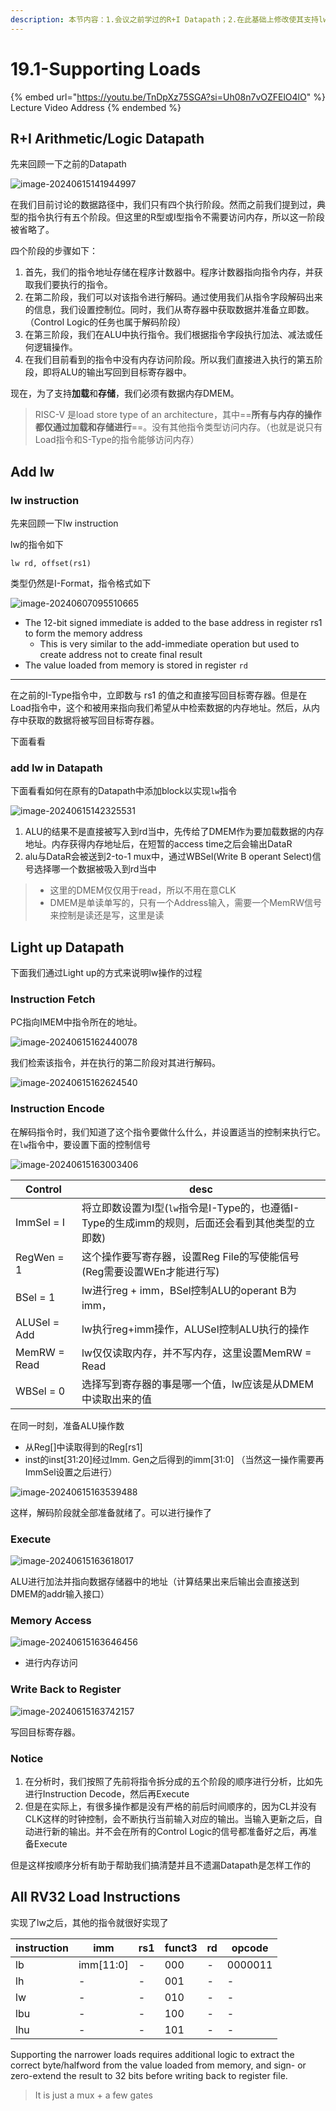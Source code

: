 ```yaml
---
description: 本节内容：1.会议之前学过的R+I Datapath；2.在此基础上修改使其支持lw指令；3.逐步分析lw的执行过程；
---
```


# 19.1-Supporting Loads

{% embed url="https://youtu.be/TnDpXz75SGA?si=Uh08n7vOZFElO4lO" %}
Lecture Video Address
{% endembed %}

## R+I Arithmetic/Logic Datapath

先来回顾一下之前的Datapath

![image-20240615141944997](.image/image-20240615141944997.png)

在我们目前讨论的数据路径中，我们只有四个执行阶段。然而之前我们提到过，典型的指令执行有五个阶段。但这里的R型或I型指令不需要访问内存，所以这一阶段被省略了。

四个阶段的步骤如下：

1. 首先，我们的指令地址存储在程序计数器中。程序计数器指向指令内存，并获取我们要执行的指令。
2. 在第二阶段，我们可以对该指令进行解码。通过使用我们从指令字段解码出来的信息，我们设置控制位。同时，我们从寄存器中获取数据并准备立即数。（Control Logic的任务也属于解码阶段）
3. 在第三阶段，我们在ALU中执行指令。我们根据指令字段执行加法、减法或任何逻辑操作。
4. 在我们目前看到的指令中没有内存访问阶段。所以我们直接进入执行的第五阶段，即将ALU的输出写回到目标寄存器中。

现在，为了支持**加载**和**存储**，我们必须有数据内存DMEM。

>RISC-V 是load store type of an architecture，其中==**所有与内存的操作都仅通过加载和存储进行**==。没有其他指令类型访问内存。（也就是说只有Load指令和S-Type的指令能够访问内存）

## Add lw

### lw instruction

先来回顾一下lw instruction

lw的指令如下

```assembly
lw rd, offset(rs1)
```

类型仍然是I-Format，指令格式如下

![image-20240607095510665](../lec11-risc-v-instruction-formats-i/.image/image-20240607095510665.png)

- The 12-bit signed immediate is added to the base address in register rs1 to form the memory address
    - This is very similar to the add-immediate operation but used to create address not to create final result 
- The value loaded from memory is stored in register `rd`

---

在之前的I-Type指令中，立即数与 rs1 的值之和直接写回目标寄存器。但是在Load指令中，这个和被用来指向我们希望从中检索数据的内存地址。然后，从内存中获取的数据将被写回目标寄存器。

下面看看

### add lw in Datapath

下面看看如何在原有的Datapath中添加block以实现`lw`指令

![image-20240615142325531](.image/image-20240615142325531.png)

1. ALU的结果不是直接被写入到rd当中，先传给了DMEM作为要加载数据的内存地址。内存获得内存地址后，在短暂的access time之后会输出DataR
2. alu与DataR会被送到2-to-1 mux中，通过WBSel(Write B operant Select)信号选择哪一个数据被吸入到rd当中

> - 这里的DMEM仅仅用于read，所以不用在意CLK
> - DMEM是单读单写的，只有一个Address输入，需要一个MemRW信号来控制是读还是写，这里是读

## Light up Datapath

下面我们通过Light up的方式来说明lw操作的过程

### Instruction Fetch

PC指向IMEM中指令所在的地址。

![image-20240615162440078](.image/image-20240615162440078.png)

我们检索该指令，并在执行的第二阶段对其进行解码。

![image-20240615162624540](.image/image-20240615162624540.png)

### Instruction Encode

在解码指令时，我们知道了这个指令要做什么什么，并设置适当的控制来执行它。在`lw`指令中，要设置下面的控制信号

![image-20240615163003406](.image/image-20240615163003406.png)

| Control      | desc                                                         |
| ------------ | ------------------------------------------------------------ |
| ImmSel = I   | 将立即数设置为I型(`lw`指令是I-Type的，也遵循I-Type的生成imm的规则，后面还会看到其他类型的立即数) |
| RegWen = 1   | 这个操作要写寄存器，设置Reg File的写使能信号(Reg需要设置WEn才能进行写) |
| BSel = 1     | lw进行reg + imm，BSel控制ALU的operant B为imm，               |
| ALUSel = Add | lw执行reg+imm操作，ALUSel控制ALU执行的操作                   |
| MemRW = Read | lw仅仅读取内存，并不写内存，这里设置MemRW = Read             |
| WBSel = 0    | 选择写到寄存器的事是哪一个值，lw应该是从DMEM中读取出来的值   |

在同一时刻，准备ALU操作数

- 从Reg[]中读取得到的Reg[rs1]
- inst的inst[31:20]经过Imm. Gen之后得到的imm[31:0] （当然这一操作需要再ImmSel设置之后进行）

![image-20240615163539488](.image/image-20240615163539488.png)

这样，解码阶段就全部准备就绪了。可以进行操作了

### Execute

![image-20240615163618017](.image/image-20240615163618017.png)

ALU进行加法并指向数据存储器中的地址（计算结果出来后输出会直接送到DMEM的addr输入接口）

### Memory Access

![image-20240615163646456](.image/image-20240615163646456.png)

- 进行内存访问

### Write Back to Register

![image-20240615163742157](.image/image-20240615163742157.png)

写回目标寄存器。

### Notice

1. 在分析时，我们按照了先前将指令拆分成的五个阶段的顺序进行分析，比如先进行Instruction Decode，然后再Execute
2. 但是在实际上，有很多操作都是没有严格的前后时间顺序的，因为CL并没有CLK这样的时钟控制，会不断执行当前输入对应的输出。当输入更新之后，自动进行新的输出。并不会在所有的Control Logic的信号都准备好之后，再准备Execute

但是这样按顺序分析有助于帮助我们搞清楚并且不遗漏Datapath是怎样工作的

## All RV32 Load Instructions

实现了lw之后，其他的指令就很好实现了

| instruction | imm       | rs1  | funct3 | rd   | opcode  |
| ----------- | --------- | ---- | ------ | ---- | ------- |
| lb          | imm[11:0] | -    | 000    | -    | 0000011 |
| lh          | -         | -    | 001    | -    | -       |
| lw          | -         | -    | 010    | -    | -       |
| lbu         | -         | -    | 100    | -    | -       |
| lhu         | -         | -    | 101    | -    | -       |

Supporting the narrower loads requires additional logic to extract the correct byte/halfword from the value loaded from memory, and sign- or zero-extend the result to 32 bits before writing back to register file.

> It is just a mux + a few gates
